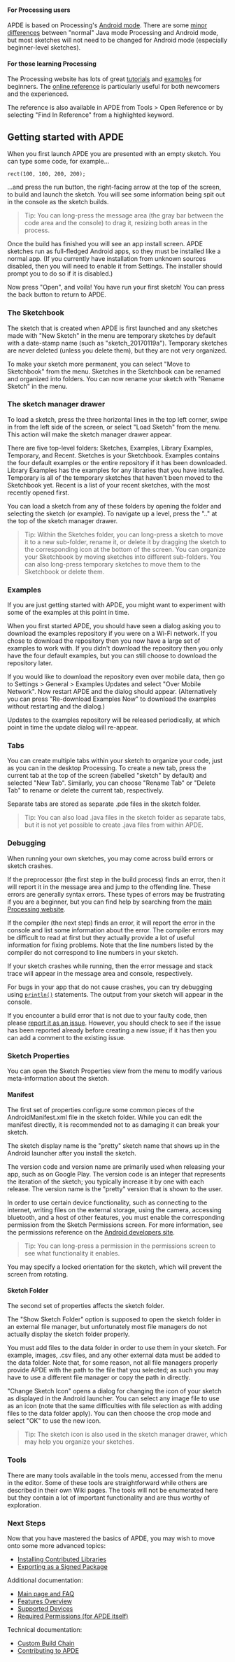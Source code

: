 #### For Processing users

APDE is based on Processing's [Android mode](http://android.processing.org/). There are some [minor differences](http://android.processing.org/reference/gone.html) between "normal" Java mode Processing and Android mode, but most sketches will not need to be changed for Android mode (especially beginner-level sketches).

#### For those learning Processing

The Processing website has lots of great [tutorials](https://processing.org/tutorials/) and [examples](https://processing.org/examples/) for beginners. The [online reference](https://processing.org/reference/) is particularly useful for both newcomers and the experienced.

The reference is also available in APDE from Tools > Open Reference or by selecting "Find In Reference" from a highlighted keyword.

## Getting started with APDE

When you first launch APDE you are presented with an empty sketch. You can type some code, for example...

``
rect(100, 100, 200, 200);
``

...and press the run button, the right-facing arrow at the top of the screen, to build and launch the sketch. You will see some information being spit out in the console as the sketch builds.

 > Tip: You can long-press the message area (the gray bar between the code area and the console) to drag it, resizing both areas in the process.

Once the build has finished you will see an app install screen. APDE sketches run as full-fledged Android apps, so they must be installed like a normal app. (If you currently have installation from unknown sources disabled, then you will need to enable it from Settings. The installer should prompt you to do so if it is disabled.)

Now press "Open", and voila! You have run your first sketch! You can press the back button to return to APDE.

### The Sketchbook

The sketch that is created when APDE is first launched and any sketches made with "New Sketch" in the menu are temporary sketches by default with a date-stamp name (such as "sketch_20170119a"). Temporary sketches are never deleted (unless you delete them), but they are not very organized.

To make your sketch more permanent, you can select "Move to Sketchbook" from the menu. Sketches in the Sketchbook can be renamed and organized into folders. You can now rename your sketch with "Rename Sketch" in the menu.

### The sketch manager drawer

To load a sketch, press the three horizontal lines in the top left corner, swipe in from the left side of the screen, or select "Load Sketch" from the menu. This action will make the sketch manager drawer appear.

There are five top-level folders: Sketches, Examples, Library Examples, Temporary, and Recent. Sketches is your Sketchbook. Examples contains the four default examples or the entire repository if it has been downloaded. Library Examples has the examples for any libraries that you have installed. Temporary is all of the temporary sketches that haven't been moved to the Sketchbook yet. Recent is a list of your recent sketches, with the most recently opened first.

You can load a sketch from any of these folders by opening the folder and selecting the sketch (or example). To navigate up a level, press the ".." at the top of the sketch manager drawer.

> Tip: Within the Sketches folder, you can long-press a sketch to move it to a new sub-folder, rename it, or delete it by dragging the sketch to the corresponding icon at the bottom of the screen. You can organize your Sketchbook by moving sketches into different sub-folders. You can also long-press temporary sketches to move them to the Sketchbook or delete them.

### Examples

If you are just getting started with APDE, you might want to experiment with some of the examples at this point in time.

When you first started APDE, you should have seen a dialog asking you to download the examples repository if you were on a Wi-Fi network. If you chose to download the repository then you now have a large set of examples to work with. If you didn't download the repository then you only have the four default examples, but you can still choose to download the repository later.

If you would like to download the repository even over mobile data, then go to Settings > General > Examples Updates and select "Over Mobile Network". Now restart APDE and the dialog should appear. (Alternatively you can press "Re-download Examples Now" to download the examples without restarting and the dialog.)

Updates to the examples repository will be released periodically, at which point in time the update dialog will re-appear.

### Tabs

You can create multiple tabs within your sketch to organize your code, just as you can in the desktop Processing. To create a new tab, press the current tab at the top of the screen (labelled "sketch" by default) and selected "New Tab". Similarly, you can choose "Rename Tab" or "Delete Tab" to rename or delete the current tab, respectively.

Separate tabs are stored as separate .pde files in the sketch folder.

> Tip: You can also load .java files in the sketch folder as separate tabs, but it is not yet possible to create .java files from within APDE.

### Debugging

When running your own sketches, you may come across build errors or sketch crashes.

If the preprocessor (the first step in the build process) finds an error, then it will report it in the message area and jump to the offending line. These errors are generally syntax errors. These types of errors may be frustrating if you are a beginner, but you can find help by searching from the [main Processing website](https://processing.org/).

If the compiler (the next step) finds an error, it will report the error in the console and list some information about the error. The compiler errors may be difficult to read at first but they actually provide a lot of useful information for fixing problems. Note that the line numbers listed by the compiler do not correspond to line numbers in your sketch.

If your sketch crashes while running, then the error message and stack trace will appear in the message area and console, respectively.

For bugs in your app that do not cause crashes, you can try debugging using [`println()`](https://processing.org/reference/println_.html) statements. The output from your sketch will appear in the console.

If you encounter a build error that is not due to your faulty code, then please [report it as an issue](https://github.com/Calsign/APDE/issues). However, you should check to see if the issue has been reported already before creating a new issue; if it has then you can add a comment to the existing issue.

### Sketch Properties

You can open the Sketch Properties view from the menu to modify various meta-information about the sketch.

#### Manifest

The first set of properties configure some common pieces of the AndroidManifest.xml file in the sketch folder. While you can edit the manifest directly, it is recommended not to as damaging it can break your sketch.

The sketch display name is the "pretty" sketch name that shows up in the Android launcher after you install the sketch.

The version code and version name are primarily used when releasing your app, such as on Google Play. The version code is an integer that represents the iteration of the sketch; you typically increase it by one with each release. The version name is the "pretty" version that is shown to the user.

In order to use certain device functionality, such as connecting to the internet, writing files on the external storage, using the camera, accessing bluetooth, and a host of other features, you must enable the corresponding permission from the Sketch Permissions screen. For more information, see the permissions reference on the [Android developers site](https://developer.android.com/guide/topics/permissions/requesting.html).

 > Tip: You can long-press a permission in the permissions screen to see what functionality it enables.

You may specify a locked orientation for the sketch, which will prevent the screen from rotating.

#### Sketch Folder

The second set of properties affects the sketch folder.

The "Show Sketch Folder" option is supposed to open the sketch folder in an external file manager, but unfortunately most file managers do not actually display the sketch folder properly.

You must add files to the data folder in order to use them in your sketch. For example, images, .csv files, and any other external data must be added to the data folder. Note that, for some reason, not all file managers properly provide APDE with the path to the file that you selected; as such you may have to use a different file manager or copy the path in directly.

"Change Sketch Icon" opens a dialog for changing the icon of your sketch as displayed in the Android launcher. You can select any image file to use as an icon (note that the same difficulties with file selection as with adding files to the data folder apply). You can then choose the crop mode and select "OK" to use the new icon.

 > Tip: The sketch icon is also used in the sketch manager drawer, which may help you organize your sketches.

### Tools

There are many tools available in the tools menu, accessed from the menu in the editor. Some of these tools are straightforward while others are described in their own Wiki pages. The tools will not be enumerated here but they contain a lot of important functionality and are thus worthy of exploration.

### Next Steps

Now that you have mastered the basics of APDE, you may wish to move onto some more advanced topics:

 - [Installing Contributed Libraries](https://github.com/Calsign/APDE/wiki/Installing-Contributed-Libraries)
 - [Exporting as a Signed Package](https://github.com/Calsign/APDE/wiki/Exporting-as-a-Signed-Package)

Additional documentation:

 - [Main page and FAQ](https://github.com/Calsign/APDE/wiki)
 - [Features Overview](https://github.com/Calsign/APDE/wiki/Features-Overview)
 - [Supported Devices](https://github.com/Calsign/APDE/wiki/Supported-Devices)
 - [Required Permissions (for APDE itself)](https://github.com/Calsign/APDE/wiki/Required-Permissions)

Technical documentation:

 - [Custom Build Chain](https://github.com/Calsign/APDE/wiki/Custom-Build-Chain-(Technical))
 - [Contributing to APDE](https://github.com/Calsign/APDE/wiki/Contributing-to-APDE)